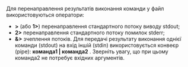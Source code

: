 Для перенаправлення результатів виконання команди у файл використовуються оператори:
* **>** (або **1>**) перенаправлення стандартного потоку виводу stdout; 
* **2>** перенаправлення стандартного потоку помилок stderr;
* **&>** зчеплення потоків.
Для передачі результату виконання однієї команди (stdout) на вхід іншій (stdin) використовується конвеєр (pipe): **команда1 | команда2** . Зверніть увагу, що при цьому команда2 не потребує вхідних аргументів.
